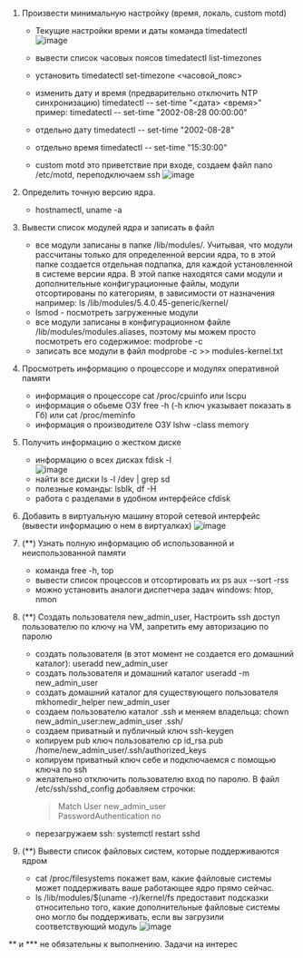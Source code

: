 1. Произвести минимальную настройку (время, локаль, custom motd)  
   - Текущие настройки времи и даты команда timedatectl  
![image](https://github.com/tms-dos21-onl/sergey-novik/assets/77771829/bea3d8fd-82c6-43b1-9eae-5bc4e6f99928)

   - вывести список часовых поясов timedatectl list-timezones
   - установить timedatectl set-timezone <часовой_пояс>
   - изменить дату и время (предварительно отключить NTP синхронизацию) timedatectl -- set-time "<дата> <время>"  
     пример: timedatectl -- set-time "2002-08-28 00:00:00"
   - отдельно дату timedatectl -- set-time "2002-08-28"
   - отдельно время timedatectl -- set-time "15:30:00"
   - custom motd это приветствие при входе, создаем файл nano /etc/motd, переподключаем ssh
![image](https://github.com/tms-dos21-onl/sergey-novik/assets/77771829/cf1d9b6b-cdbf-4660-ae8a-6e9beb2f666b)

2. Определить точную версию ядра.
   -  hostnamectl, uname -a

3. Вывести список модулей ядра и записать в файл
   - все модули записаны в папке /lib/modules/. Учитывая, что модули рассчитаны только для определенной версии ядра, то в этой папке создается отдельная подпапка, для каждой установленной в системе версии ядра. В этой папке находятся сами модули и дополнительные конфигурационные файлы, модули отсортированы по категориям, в зависимости от назначения например: ls /lib/modules/5.4.0.45-generic/kernel/  
   - lsmod - посмотреть загруженные модули
   - все модули записаны в конфигурационном файле /lib/modules/modules.aliases, поэтому мы можем просто посмотреть его содержимое: modprobe -c
   - записать все модули в файл modprobe -c >> modules-kernel.txt  

4. Просмотреть информацию о процессоре и модулях оперативной памяти  
   - информация о процессоре cat /proc/cpuinfo или lscpu  
   - информация о обьеме ОЗУ  free -h (-h ключ указывает показать в Гб) или cat /proc/meminfo  
   - информация о производителе ОЗУ lshw -class memory  
     
5. Получить информацию о жестком диске  
   - информацию о всех дисках fdisk -l  
     ![image](https://github.com/tms-dos21-onl/sergey-novik/assets/77771829/4a408004-13e9-4771-a168-ac433d54e44f)  
   - найти все диски ls -l /dev | grep sd  
   - полезные команды: lsblk, df -H  
   - работа с разделами в удобном интерфейсе cfdisk  


6. Добавить в виртуальную машину второй сетевой интерфейс (вывести информацию о нем в виртуалках)
   ![image](https://github.com/tms-dos21-onl/sergey-novik/assets/77771829/bb6ddec2-7fbf-4de7-89ad-fc8bebf16e61)

   
7. (**) Узнать полную информацию об использованной и неиспользованной памяти  
   - команда free -h, top  
   - вывести список процессов и отсортировать их ps aux --sort -rss  
   - можно установить аналоги диспетчера задач windows: htop, nmon  
  
8. (**) Создать пользователя new_admin_user, Настроить ssh доступ пользователю по ключу на VM, запретить ему авторизацию по паролю  
    - создать пользователя (в этот момент не создается его домашний каталог): useradd new_admin_user  
    - создать пользователя и домашний каталог useradd -m new_admin_user  
    - создать домашний каталог для существующего пользователя mkhomedir_helper new_admin_user  
    - создаем пользователю каталог .ssh и меняем владельца: chown new_admin_user:new_admin_user .ssh/  
    - создаем приватный и публичный ключ ssh-keygen  
    - копируем pub ключ пользователю cp id_rsa.pub /home/new_admin_user/.ssh/authorized_keys  
    - копируем приватный ключ себе и подключаемся с помощью ключа по ssh  
    - желательно отключить пользователю вход по паролю. В файл /etc/ssh/sshd_config добавляем строчки:
      >Match User new_admin_user  
      >PasswordAuthentication no
    - перезагружаем ssh: systemctl restart sshd  
      
9. (**) Вывести список файловых систем, которые поддерживаются ядром
    -  cat /proc/filesystems покажет вам, какие файловые системы может поддерживать ваше работающее ядро прямо сейчас.
    -  ls /lib/modules/$(uname -r)/kernel/fs предоставит подсказки относительно того, какие дополнительные файловые системы оно могло бы поддерживать, если вы загрузили соответствующий модуль
      ![image](https://github.com/tms-dos21-onl/sergey-novik/assets/77771829/30e49786-f0bc-4e33-a6d6-8f056e141262)  

      
** и *** не обязательны к выполнению. Задачи на интерес  
